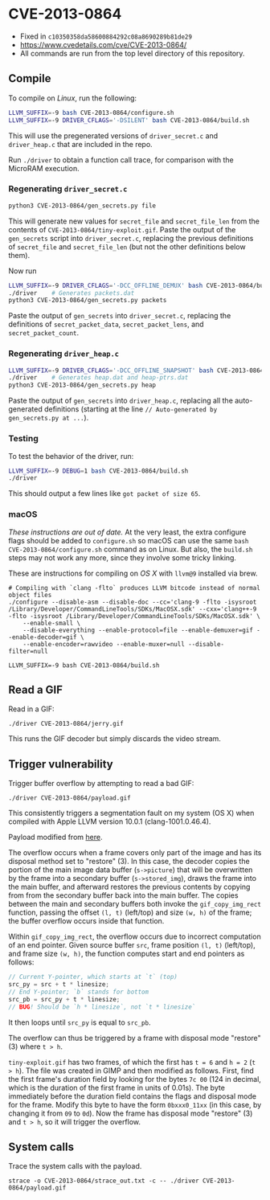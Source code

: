 CVE-2013-0864
=============

- Fixed in `c10350358da58600884292c08a8690289b81de29`
- https://www.cvedetails.com/cve/CVE-2013-0864/
- All commands are run from the top level directory of this repository.

Compile
-------

To compile on *Linux*, run the following:

```sh
LLVM_SUFFIX=-9 bash CVE-2013-0864/configure.sh
LLVM_SUFFIX=-9 DRIVER_CFLAGS='-DSILENT' bash CVE-2013-0864/build.sh
```

This will use the pregenerated versions of `driver_secret.c` and
`driver_heap.c` that are included in the repo.

Run `./driver` to obtain a function call trace, for comparison with the
MicroRAM execution.

### Regenerating `driver_secret.c`

```sh
python3 CVE-2013-0864/gen_secrets.py file
```

This will generate new values for `secret_file` and `secret_file_len` from the
contents of `CVE-2013-0864/tiny-exploit.gif`.  Paste the output of the
`gen_secrets` script into `driver_secret.c`, replacing the previous definitions
of `secret_file` and `secret_file_len` (but not the other definitions below
them).

Now run

```sh
LLVM_SUFFIX=-9 DRIVER_CFLAGS='-DCC_OFFLINE_DEMUX' bash CVE-2013-0864/build.sh
./driver    # Generates packets.dat
python3 CVE-2013-0864/gen_secrets.py packets
```

Paste the output of `gen_secrets` into `driver_secret.c`, replacing the
definitions of `secret_packet_data`, `secret_packet_lens`, and
`secret_packet_count`.

### Regenerating `driver_heap.c`

```sh
LLVM_SUFFIX=-9 DRIVER_CFLAGS='-DCC_OFFLINE_SNAPSHOT' bash CVE-2013-0864/build.sh
./driver    # Generates heap.dat and heap-ptrs.dat
python3 CVE-2013-0864/gen_secrets.py heap
```

Paste the output of `gen_secrets` into `driver_heap.c`, replacing all the
auto-generated definitions (starting at the line `// Auto-generated by
gen_secrets.py at ...`).

### Testing

To test the behavior of the driver, run:

```sh
LLVM_SUFFIX=-9 DEBUG=1 bash CVE-2013-0864/build.sh
./driver
```

This should output a few lines like `got packet of size 65`.


### macOS

*These instructions are out of date.*  At the very least, the extra configure
flags should be added to `configure.sh` so macOS can use the same `bash
CVE-2013-0864/configure.sh` command as on Linux.  But also, the `build.sh`
steps may not work any more, since they involve some tricky linking.

These are instructions for compiling on *OS X* with `llvm@9` installed via brew.

```
# Compiling with `clang -flto` produces LLVM bitcode instead of normal object files
./configure --disable-asm --disable-doc --cc='clang-9 -flto -isysroot /Library/Developer/CommandLineTools/SDKs/MacOSX.sdk' --cxx='clang++-9 -flto -isysroot /Library/Developer/CommandLineTools/SDKs/MacOSX.sdk' \
    --enable-small \
    --disable-everything --enable-protocol=file --enable-demuxer=gif --enable-decoder=gif \
    --enable-encoder=rawvideo --enable-muxer=null --disable-filter=null

LLVM_SUFFIX=-9 bash CVE-2013-0864/build.sh
```

Read a GIF
----------

Read in a GIF:

```
./driver CVE-2013-0864/jerry.gif
```

This runs the GIF decoder but simply discards the video stream.

Trigger vulnerability
---------------------

Trigger buffer overflow by attempting to read a bad GIF:

```
./driver CVE-2013-0864/payload.gif
```

This consistently triggers a segmentation fault on my system (OS X) when compiled with Apple LLVM version 10.0.1 (clang-1001.0.46.4).

Payload modified from [here](https://66.media.tumblr.com/5a646387587dd017f65b3742951670b3/tumblr_mjq8ocHhEE1rpur03o1_400.gifv).

The overflow occurs when a frame covers only part of the image and has its
disposal method set to "restore" (3).  In this case, the decoder copies the
portion of the main image data buffer (`s->picture`) that will be overwritten
by the frame into a secondary buffer (`s->stored_img`), draws the frame into
the main buffer, and afterward restores the previous contents by copying from
from the secondary buffer back into the main buffer.  The copies between the
main and secondary buffers both invoke the `gif_copy_img_rect` function,
passing the offset `(l, t)` (left/top) and size `(w, h)` of the frame; the
buffer overflow occurs inside that function.

Within `gif_copy_img_rect`, the overflow occurs due to incorrect computation of
an end pointer.  Given source buffer `src`, frame position `(l, t)` (left/top),
and frame size `(w, h)`, the function computes start and end pointers as
follows:
```C
// Current Y-pointer, which starts at `t` (top)
src_py = src + t * linesize;
// End Y-pointer; `b` stands for bottom
src_pb = src_py + t * linesize;
// BUG! Should be `h * linesize`, not `t * linesize`
```
It then loops until `src_py` is equal to `src_pb`.

The overflow can thus be triggered by a frame with disposal mode "restore" (3)
where `t > h`.

`tiny-exploit.gif` has two frames, of which the first has `t = 6` and `h = 2`
(`t > h`).  The file was created in GIMP and then modified as follows.  First,
find the first frame's duration field by looking for the bytes `7c 00` (124 in
decimal, which is the duration of the first frame in units of 0.01s).  The byte
immediately before the duration field contains the flags and disposal mode for
the frame.  Modify this byte to have the form `0bxxx0_11xx` (in this case, by
changing it from `09` to `0d`).  Now the frame has disposal mode "restore" (3)
and `t > h`, so it will trigger the overflow.

System calls
------------

Trace the system calls with the payload.

```
strace -o CVE-2013-0864/strace_out.txt -c -- ./driver CVE-2013-0864/payload.gif
```

